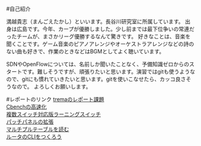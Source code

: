 #自己紹介

満越貴志（まんごえたかし）といいます。長谷川研究室に所属しています。
出身は広島です。今年、カープが優勝しました。少し前までは最下位争いの常連だったチームが、まさかリーグ優勝するなんて驚きです。
好きなことは、音楽を聞くことです。ゲーム音楽のピアノアレンジやオーケストラアレンジなどの詩のない曲も好きで、作業のときなどはBGMとしてよく聴いています。

SDNやOpenFlowについては、名前しか聞いたことなく、予備知識ゼロからのスタートです。難しそうですが、頑張りたいと思います。演習ではgitも使うようなので、gitにも慣れていきたいと思います。gitを使いこなせたら、カッコ良さそうなので。
よろしくお願いします。

#レポートのリンク
[tremaのレポート課題](https://github.com/handai-trema/hello-trema-t-mangoe/blob/develop/report.pdf)  
[Cbenchの高速化](https://github.com/handai-trema/cbench-t-mangoe/blob/develop/report.pdf)  
[複数スイッチ対応版ラーニングスイッチ](https://github.com/handai-trema/learning-switch-t-mangoe/blob/develop/report.pdf)  
[パッチパネルの拡張](https://github.com/handai-trema/patch-panel-t-mangoe/blob/develop/report.pdf)  
[マルチプルテーブルを読む](https://github.com/handai-trema/learning-switch-t-mangoe/blob/develop/report2.pdf)  
[ルータのCLIをつくろう](https://github.com/handai-trema/simple-router-t-mangoe/blob/develop/paper.pdf)
